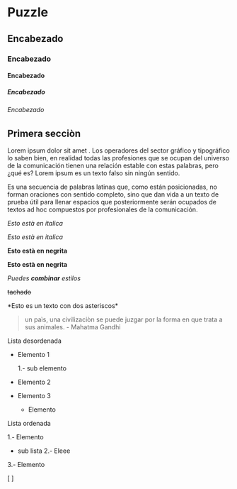 # Puzzle 
## Encabezado
### Encabezado
#### Encabezado
##### Encabezado
###### Encabezado


## Primera secciòn 
Lorem ipsum dolor sit amet . Los operadores del sector gráfico y tipográfico lo saben bien, en realidad todas las profesiones que se ocupan del universo de la comunicación tienen una relación estable con estas palabras, pero ¿qué es? Lorem ipsum es un texto falso sin ningún sentido.

Es una secuencia de palabras latinas que, como están posicionadas, no forman oraciones con sentido completo, sino que dan vida a un texto de prueba útil para llenar espacios que posteriormente serán ocupados de textos ad hoc compuestos por profesionales de la comunicación.

*Esto està en italica* 

_Esto està en italica_

**Esto està en negrita**

__Esto està en negrita__

*Puedes **combinar** estilos* 

~~tachado~~

\*Esto es un texto con dos asteriscos\*

>un paìs, una civilizaciòn se puede juzgar por la forma en que trata a sus animales. - Mahatma Gandhi

Lista desordenada
* Elemento 1

    1.- sub elemento
* Elemento 2
* Elemento 3

    * Elemento

Lista ordenada 

1.- Elemento
* sub lista 
2.- Eleee

3.- Elemento 

[ ]

